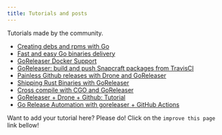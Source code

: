 ```yaml
---
title: Tutorials and posts
---
```


Tutorials made by the community.

<!-- please, keep A-Z sorting -->
- [Creating debs and rpms with Go](https://carlosbecker.com/posts/nfpm/)
- [Fast and easy Go binaries delivery](https://carlosbecker.com/posts/goreleaser/)
- [GoReleaser Docker Support](https://carlosbecker.com/posts/goreleaser-docker/)
- [GoReleaser: build and push Snapcraft packages from TravisCI](https://carlosbecker.com/posts/goreleaser-snap-travis/)
- [Painless Github releases with Drone and GoReleaser](https://medium.com/@stepanvrany/painless-github-releases-with-drone-and-goreleaser-853bbbccd0c0)
- [Shipping Rust Binaries with GoReleaser](https://medium.com/@jondot/shipping-rust-binaries-with-goreleaser-d5aa42a46be0)
- [Cross compile with CGO and GoReleaser](https://medium.com/@robdefeo/cross-compile-with-cgo-and-goreleaser-6af884731222?source=friends_link&sk=baf6553fa48cb0e28ea3519615f02576)
- [GoReleaser + Drone + Github: Tutorial](https://medium.com/@fallion/goreleaser-drone-github-tutorial-9a150103cac0)
- [Go Release Automation with goreleaser + GitHub Actions](https://blog.toshima.ru/2019/10/20/go-release-automation-with-goreleaser.html)

Want to add your tutorial here? Please do! Click on the `improve this page`
link bellow!
